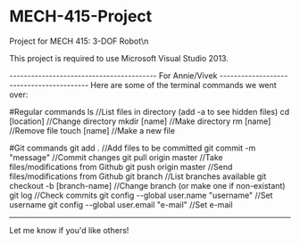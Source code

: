 # MECH-415-Project
Project for MECH 415: 3-DOF Robot\n

This project is required to use Microsoft Visual Studio 2013.

----------------------------------------- For Annie/Vivek -----------------------------------------
Here are some of the terminal commands we went over:

#Regular commands
ls                                          //List files in directory (add -a to see hidden files)
cd [location]                               //Change directory
mkdir [name]                                //Make directory
rm [name]                                   //Remove file
touch [name]                                //Make a new file


#Git commands
git add .                                   //Add files to be committed
git commit -m "message"                     //Commit changes
git pull origin master                      //Take files/modifications from Github
git push origin master                      //Send files/modifications from Github
git branch                                  //List branches available
git checkout -b [branch-name]               //Change branch (or make one if non-existant)
git log                                     //Check commits
git config --global user.name "username"    //Set username
git config --global user.email "e-mail"     //Set e-mail

---------------------------------------------------------------------------------------------------

Let me know if you'd like others!
